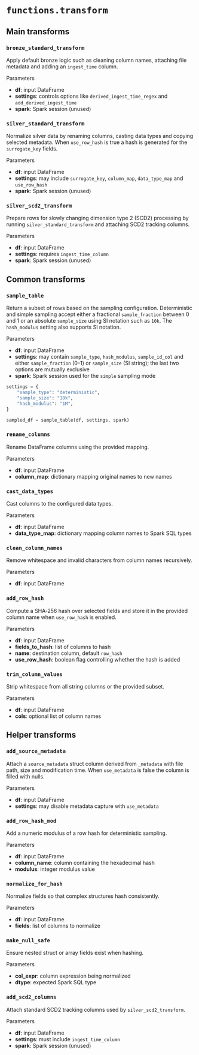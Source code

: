# `functions.transform`

## Main transforms

### `bronze_standard_transform`
Apply default bronze logic such as cleaning column names, attaching file metadata and adding an `ingest_time` column.

Parameters
- **df**: input DataFrame
- **settings**: controls options like `derived_ingest_time_regex` and `add_derived_ingest_time`
- **spark**: Spark session (unused)

### `silver_standard_transform`
Normalize silver data by renaming columns, casting data types and copying selected metadata. When `use_row_hash` is true a hash is generated for the `surrogate_key` fields.

Parameters
- **df**: input DataFrame
- **settings**: may include `surrogate_key`, `column_map`, `data_type_map` and `use_row_hash`
- **spark**: Spark session (unused)

### `silver_scd2_transform`
Prepare rows for slowly changing dimension type 2 (SCD2) processing by running `silver_standard_transform` and attaching SCD2 tracking columns.

Parameters
- **df**: input DataFrame
- **settings**: requires `ingest_time_column`
- **spark**: Spark session (unused)

## Common transforms

### `sample_table`
Return a subset of rows based on the sampling configuration. Deterministic and
simple sampling accept either a fractional `sample_fraction` between 0 and 1 or
an absolute `sample_size` using SI notation such as `10k`. The `hash_modulus`
setting also supports SI notation.

Parameters
- **df**: input DataFrame
- **settings**: may contain `sample_type`, `hash_modulus`, `sample_id_col` and either `sample_fraction` (0–1) or `sample_size` (SI string); the last two options are mutually exclusive
- **spark**: Spark session used for the `simple` sampling mode

```python
settings = {
    "sample_type": "deterministic",
    "sample_size": "10k",
    "hash_modulus": "1M",
}

sampled_df = sample_table(df, settings, spark)
```

### `rename_columns`
Rename DataFrame columns using the provided mapping.

Parameters
- **df**: input DataFrame
- **column_map**: dictionary mapping original names to new names

### `cast_data_types`
Cast columns to the configured data types.

Parameters
- **df**: input DataFrame
- **data_type_map**: dictionary mapping column names to Spark SQL types

### `clean_column_names`
Remove whitespace and invalid characters from column names recursively.

Parameters
- **df**: input DataFrame

### `add_row_hash`
Compute a SHA‑256 hash over selected fields and store it in the provided column name when `use_row_hash` is enabled.

Parameters
- **df**: input DataFrame
- **fields_to_hash**: list of columns to hash
- **name**: destination column, default `row_hash`
- **use_row_hash**: boolean flag controlling whether the hash is added

### `trim_column_values`
Strip whitespace from all string columns or the provided subset.

Parameters
- **df**: input DataFrame
- **cols**: optional list of column names

## Helper transforms

### `add_source_metadata`
Attach a `source_metadata` struct column derived from `_metadata` with file path, size and modification time. When `use_metadata` is false the column is filled with nulls.

Parameters
- **df**: input DataFrame
- **settings**: may disable metadata capture with `use_metadata`

### `add_row_hash_mod`
Add a numeric modulus of a row hash for deterministic sampling.

Parameters
- **df**: input DataFrame
- **column_name**: column containing the hexadecimal hash
- **modulus**: integer modulus value

### `normalize_for_hash`
Normalize fields so that complex structures hash consistently.

Parameters
- **df**: input DataFrame
- **fields**: list of columns to normalize

### `make_null_safe`
Ensure nested struct or array fields exist when hashing.

Parameters
- **col_expr**: column expression being normalized
- **dtype**: expected Spark SQL type

### `add_scd2_columns`
Attach standard SCD2 tracking columns used by `silver_scd2_transform`.

Parameters
- **df**: input DataFrame
- **settings**: must include `ingest_time_column`
- **spark**: Spark session (unused)


